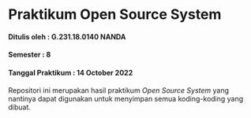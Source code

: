 # Praktikum Open Source System
#### Ditulis oleh : G.231.18.0140 NANDA
#### Semester : 8
#### Tanggal Praktikum : 14 October 2022
Repositori ini merupakan hasil praktikum *Open Source System* yang
nantinya dapat digunakan untuk menyimpan semua koding-koding yang
dibuat.
